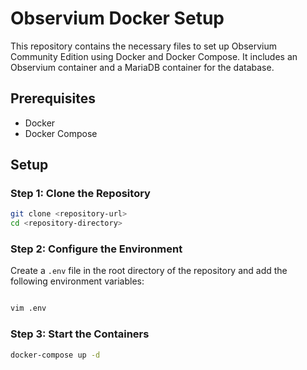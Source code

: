 # Observium Docker Setup

This repository contains the necessary files to set up Observium Community Edition using Docker and Docker Compose. It includes an Observium container and a MariaDB container for the database.

## Prerequisites

- Docker
- Docker Compose

## Setup

### Step 1: Clone the Repository

```sh
git clone <repository-url>
cd <repository-directory>
```

### Step 2: Configure the Environment

Create a `.env` file in the root directory of the repository and add the following environment variables:

```sh

vim .env

```

### Step 3: Start the Containers

```sh
docker-compose up -d
```
